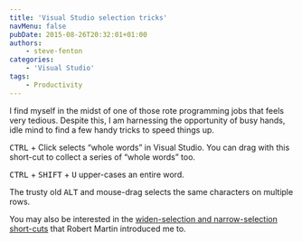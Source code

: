 ```yaml
---
title: 'Visual Studio selection tricks'
navMenu: false
pubDate: 2015-08-26T20:32:01+01:00
authors:
    - steve-fenton
categories:
    - 'Visual Studio'
tags:
    - Productivity
---
```


I find myself in the midst of one of those rote programming jobs that feels very tedious. Despite this, I am harnessing the opportunity of busy hands, idle mind to find a few handy tricks to speed things up.

<kbd>CTRL</kbd> + Click selects “whole words” in Visual Studio. You can drag with this short-cut to collect a series of “whole words” too.

<kbd>CTRL</kbd> + <kbd>SHIFT</kbd> + <kbd>U</kbd> upper-cases an entire word.

The trusty old <kbd>ALT</kbd> and mouse-drag selects the same characters on multiple rows.

You may also be interested in the [widen-selection and narrow-selection short-cuts](/blog/2013/09/visual-studio-refactoring-shortcuts/) that Robert Martin introduced me to.